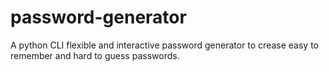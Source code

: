 password-generator
==================

A python CLI flexible and interactive password generator to crease easy to remember and hard to guess passwords.

